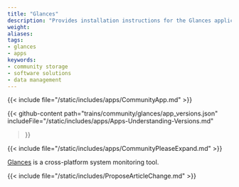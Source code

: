 ```yaml
---
title: "Glances"
description: "Provides installation instructions for the Glances application in TrueNAS."
weight: 
aliases:
tags:
- glances
- apps
keywords:
- community storage
- software solutions
- data management
---
```


{{< include file="/static/includes/apps/CommunityApp.md" >}}

{{< github-content 
    path="trains/community/glances/app_versions.json"
	includeFile="/static/includes/apps/Apps-Understanding-Versions.md"
>}}

{{< include file="/static/includes/apps/CommunityPleaseExpand.md" >}}

<a href="https://nicolargo.github.io/glances/">Glances</a> is a cross-platform system monitoring tool.

{{< include file="/static/includes/ProposeArticleChange.md" >}}

